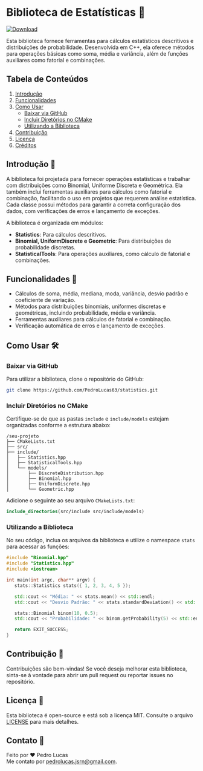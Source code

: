 # Biblioteca de Estatísticas 🧮

[![Download](https://img.shields.io/badge/Download-Latest%20Release-brightgreen)](https://github.com/PedroLucas63/statistics/releases)

Esta biblioteca fornece ferramentas para cálculos estatísticos descritivos e distribuições de probabilidade. Desenvolvida em C++, ela oferece métodos para operações básicas como soma, média e variância, além de funções auxiliares como fatorial e combinações.

## Tabela de Conteúdos
1. [Introdução](#introdução)
2. [Funcionalidades](#funcionalidades)
3. [Como Usar](#como-usar)
   - [Baixar via GitHub](#baixar-via-github)
   - [Incluir Diretórios no CMake](#incluir-diretórios-no-cmake)
   - [Utilizando a Biblioteca](#utilizando-a-biblioteca)
4. [Contribuição](#contribuição)
5. [Licença](#licença)
6. [Créditos](#créditos)

## Introdução 🚀

A biblioteca foi projetada para fornecer operações estatísticas e trabalhar com distribuições como Binomial, Uniforme Discreta e Geométrica. Ela também inclui ferramentas auxiliares para cálculos como fatorial e combinação, facilitando o uso em projetos que requerem análise estatística. Cada classe possui métodos para garantir a correta configuração dos dados, com verificações de erros e lançamento de exceções.

A biblioteca é organizada em módulos:

- **Statistics**: Para cálculos descritivos.
- **Binomial, UniformDiscrete e Geometric**: Para distribuições de probabilidade discretas.
- **StatisticalTools**: Para operações auxiliares, como cálculo de fatorial e combinações.

## Funcionalidades 🌟

- Cálculos de soma, média, mediana, moda, variância, desvio padrão e coeficiente de variação.
- Métodos para distribuições binomiais, uniformes discretas e geométricas, incluindo probabilidade, média e variância.
- Ferramentas auxiliares para cálculos de fatorial e combinação.
- Verificação automática de erros e lançamento de exceções.

## Como Usar 🛠️

### Baixar via GitHub

Para utilizar a biblioteca, clone o repositório do GitHub:

```bash
git clone https://github.com/PedroLucas63/statistics.git
```

### Incluir Diretórios no CMake

Certifique-se de que as pastas `include` e `include/models` estejam organizadas conforme a estrutura abaixo:

```
/seu-projeto
├── CMakeLists.txt
├── src/
├── include/
│   ├── Statistics.hpp
│   ├── StatisticalTools.hpp
│   └── models/
│       ├── DiscreteDistribution.hpp
│       ├── Binomial.hpp
│       ├── UniformDiscrete.hpp
│       └── Geometric.hpp
```

Adicione o seguinte ao seu arquivo `CMakeLists.txt`:

```cmake
include_directories(src/include src/include/models)
```

### Utilizando a Biblioteca

No seu código, inclua os arquivos da biblioteca e utilize o namespace `stats` para acessar as funções:

```cpp
#include "Binomial.hpp"
#include "Statistics.hpp"
#include <iostream>

int main(int argc, char** argv) {
   stats::Statistics stats({ 1, 2, 3, 4, 5 });

   std::cout << "Média: " << stats.mean() << std::endl;
   std::cout << "Desvio Padrão: " << stats.standardDeviation() << std::endl;

   stats::Binomial binom(10, 0.5);
   std::cout << "Probabilidade: " << binom.getProbability(5) << std::endl;

   return EXIT_SUCCESS;
}
```

## Contribuição 🤝

Contribuições são bem-vindas! Se você deseja melhorar esta biblioteca, sinta-se à vontade para abrir um pull request ou reportar issues no repositório.

## Licença 📄

Esta biblioteca é open-source e está sob a licença MIT. Consulte o arquivo [LICENSE](LICENSE) para mais detalhes.

## Contato 📧

Feito por ❤️ Pedro Lucas  
Me contato por pedrolucas.jsrn@gmail.com.